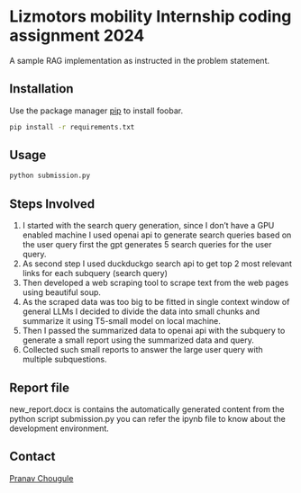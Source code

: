 # Lizmotors mobility Internship coding assignment 2024

A sample RAG implementation as instructed in the problem statement.

## Installation

Use the package manager [pip](https://pip.pypa.io/en/stable/) to install foobar.

```bash
pip install -r requirements.txt
```

## Usage

```python
python submission.py
```

## Steps Involved

1. I started with the search query generation, since I don’t have a GPU enabled 	machine I used openai api to generate search queries based on the user query first the gpt generates 5 search queries for the user query.
2. As second step I used duckduckgo search api to get top 2 most relevant links for each subquery (search query)
3. Then developed a web scraping tool to scrape text from the web pages using beautiful soup.
4. As the scraped data was too big to be fitted in single context window of general LLMs I decided to divide the data into small chunks and summarize it using T5-small model on local machine.
5. Then I passed the summarized data to openai api with the subquery to generate a small report using the summarized data and query.
6. Collected such small reports to answer the large user query with multiple subquestions.

## Report file

new_report.docx is contains the automatically generated content from the python script submission.py you can refer the ipynb file to know about the development environment.
## Contact

[Pranav Chougule](chougulepranav@yahoo.com)
